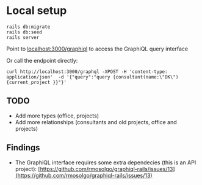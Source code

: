 # Local setup

```
rails db:migrate
rails db:seed
rails server
```

Point to [localhost:3000/graphiql](http://localhost:3000/graphiql) to access the GraphiQL query interface

Or call the endpoint directly:
```
curl http://localhost:3000/graphql -XPOST -H 'content-type: application/json'  -d '{"query":"query {consultant(name:\"DK\") {current_project }}"}'
```

## TODO

- Add more types (office, projects)
- Add more relationships (consultants and old projects, office and projects)

## Findings

- The GraphiQL interface requires some extra dependecies (this is an API project): [https://github.com/rmosolgo/graphiql-rails/issues/13](https://github.com/rmosolgo/graphiql-rails/issues/13)

